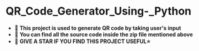 # QR_Code_Generator_Using-_Python
- 🌱 **This project is used to generate QR code by taking user's input**
- 🌱 **You can find all the source code inside the zip file mentioned above** 
- 🌱 **GIVE A STAR IF YOU FIND THIS PROJECT USEFUL⭐**
